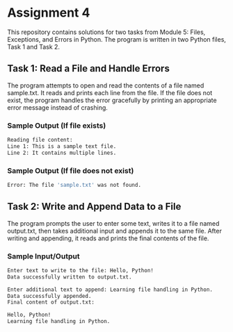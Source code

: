# Assignment 4 
This repository contains solutions for two tasks from Module 5: Files, Exceptions, and Errors in Python. The program is written in two Python files, Task 1 and Task 2.

## Task 1: Read a File and Handle Errors  
The program attempts to open and read the contents of a file named sample.txt. It reads and prints each line from the file. If the file does not exist, the program handles the error gracefully by printing an appropriate error message instead of crashing.

### Sample Output (If file exists)  
```sh
Reading file content:
Line 1: This is a sample text file.  
Line 2: It contains multiple lines.  
```  

### Sample Output (If file does not exist)  
```sh
Error: The file 'sample.txt' was not found.
```

## Task 2: Write and Append Data to a File  
The program prompts the user to enter some text, writes it to a file named output.txt, then takes additional input and appends it to the same file. After writing and appending, it reads and prints the final contents of the file.

### Sample Input/Output  
```sh
Enter text to write to the file: Hello, Python! 
Data successfully written to output.txt.

Enter additional text to append: Learning file handling in Python.
Data successfully appended.
Final content of output.txt:  

Hello, Python!  
Learning file handling in Python. 
```
